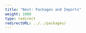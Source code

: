 ```yaml
---
title: "Next: Packages and Imports"
weight: 1000
type: redirect
redirectURL: ../../packages/
---
```

